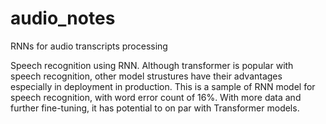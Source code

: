 # audio_notes
RNNs for audio transcripts processing

Speech recognition using RNN. Although transformer is popular with speech recognition, other model strustures have their advantages especially in deployment in production. This is a sample of RNN model for speech recognition, with word error count of 16%. With more data and further fine-tuning, it has potential to on par with Transformer models. 
